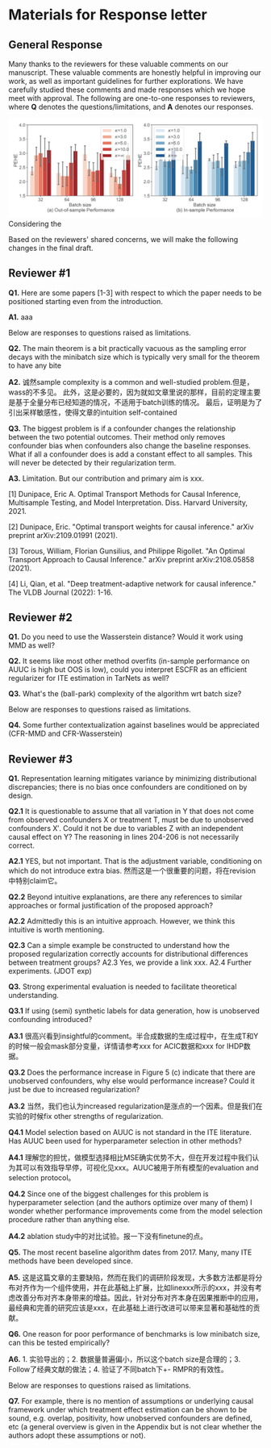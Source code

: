# Materials for Response letter
## General Response
Many thanks to the reviewers for these valuable comments on our manuscript. 
These valuable comments are honestly helpful in improving our work, as well as important guidelines for further explorations. 
We have carefully studied these comments and made responses which we hope meet with approval.
The following are one-to-one responses to reviewers, where **Q** denotes the questions/limitations, and **A** denotes our responses.

![图片alt](./fig_rmpr.png "图片title")
Considering the 

Based on the reviewers' shared concerns, we will make the following changes in the final draft.

## Reviewer #1
**Q1.** Here are some papers [1-3] with respect to which the paper needs to be positioned starting even from the introduction.

**A1.** aaa

Below are responses to questions raised as limitations.

**Q2.** The main theorem is a bit practically vacuous as the sampling error decays with the minibatch size which is typically very small for the theorem to have any bite

**A2.** 诚然sample complexity is a common and well-studied problem.但是，wass的不多见。
此外，这是必要的，因为就如文章里说的那样，目前的定理主要是基于全量分布已经知道的情况，不适用于batch训练的情况。
最后，证明是为了引出采样敏感性，使得文章的intuition self-contained

**Q3.** The biggest problem is if a confounder changes the relationship between the two potential outcomes. Their method only removes confounder bias when confounders also change the baseline responses. What if all a confounder does is add a constant effect to all samples. This will never be detected by their regularization term.

**A3.** Limitation. But our contribution and primary aim is xxx.

[1] Dunipace, Eric A. Optimal Transport Methods for Causal Inference, Multisample Testing, and Model Interpretation. Diss. Harvard University, 2021.

[2] Dunipace, Eric. "Optimal transport weights for causal inference." arXiv preprint arXiv:2109.01991 (2021).

[3] Torous, William, Florian Gunsilius, and Philippe Rigollet. "An Optimal Transport Approach to Causal Inference." arXiv preprint arXiv:2108.05858 (2021).

[4] Li, Qian, et al. "Deep treatment-adaptive network for causal inference." The VLDB Journal (2022): 1-16.

## Reviewer #2

**Q1.** Do you need to use the Wasserstein distance? Would it work using MMD as well? 

**Q2.** It seems like most other method overfits (in-sample performance on AUUC is high but OOS is low), could you interpret ESCFR as an efficient regularizer for ITE estimation in TarNets as well? 

**Q3.** What's the (ball-park) complexity of the algorithm wrt batch size?

Below are responses to questions raised as limitations.

**Q4.** Some further contextualization against baselines would be appreciated (CFR-MMD and CFR-Wasserstein)

## Reviewer #3
**Q1.** Representation learning mitigates variance by minimizing distributional discrepancies; there is no bias once confounders are conditioned on by design.

**Q2.1** It is questionable to assume that all variation in Y that does not come from observed confounders X or treatment T, must be due to unobserved confounders X′. Could it not be due to variables Z with an independent causal effect on Y? The reasoning in lines 204-206 is not necessarily correct.

**A2.1** YES, but not important. That is the adjustment variable, conditioning on which do not introduce extra bias. 然而这是一个很重要的问题，将在revision中特别claim它。

**Q2.2** Beyond intuitive explanations, are there any references to similar approaches or formal justification of the proposed approach? 

**A2.2** Admittedly this is an intuitive approach. However, we think this intuitive is worth mentioning.

**Q2.3** Can a simple example be constructed to understand how the proposed regularization correctly accounts for distributional differences between treatment groups?
A2.3 Yes, we provide a link xxx.
A2.4 Further experiments. (JDOT exp)

**Q3.** Strong experimental evaluation is needed to facilitate theoretical understanding. 

**Q3.1** If using (semi) synthetic labels for data generation, how is unobserved confounding introduced? 

**A3.1** 很高兴看到insightful的comment。半合成数据的生成过程中，在生成T和Y的时候一般会mask部分变量，详情请参考xxx for ACIC数据和xxx for IHDP数据。

**Q3.2** Does the performance increase in Figure 5 (c) indicate that there are unobserved confounders, why else would performance increase? Could it just be due to increased regularization?

**A3.2** 当然，我们也认为increased regularization是涨点的一个因素。但是我们在实验的时候fix other strengths of regularization.

**Q4.1** Model selection based on AUUC is not standard in the ITE literature. Has AUUC been used for hyperparameter selection in other methods?

**A4.1** 理解您的担忧，做模型选择相比MSE确实优势不大，但在开发过程中我们认为其可以有效指导早停，可视化见xxx。AUUC被用于所有模型的evaluation and selection protocol。

**Q4.2** Since one of the biggest challenges for this problem is hyperparameter selection (and the authors optimize over many of them) I wonder whether performance improvements come from the model selection procedure rather than anything else. 

**A4.2** ablation study中的对比试验。报一下没有finetune的点。

**Q5.** The most recent baseline algorithm dates from 2017. Many, many ITE methods have been developed since.

**A5.** 这是这篇文章的主要缺陷，然而在我们的调研阶段发现，大多数方法都是将分布对齐作为一个组件使用，并在此基础上扩展，比如linexxx所示的xxx，并没有考虑改善分布对齐本身带来的增益。因此，针对分布对齐本身在因果推断中的应用，最经典和完善的研究应该是xxx，在此基础上进行改进可以带来显著和基础性的贡献。

**Q6.** One reason for poor performance of benchmarks is low minibatch size, can this be tested empirically?

**A6.**   1. 实验导出的；2. 数据量普遍偏小，所以这个batch size是合理的；3. Follow了经典文献的做法；4. 验证了不同batch下+- RMPR的有效性。

Below are responses to questions raised as limitations.

**Q7.** For example, there is no mention of assumptions or underlying causal framework under which treatment effect estimation can be shown to be sound, e.g. overlap, positivity, how unobserved confounders are defined, etc (a general overview is given in the Appendix but is not clear whether the authors adopt these assumptions or not).


